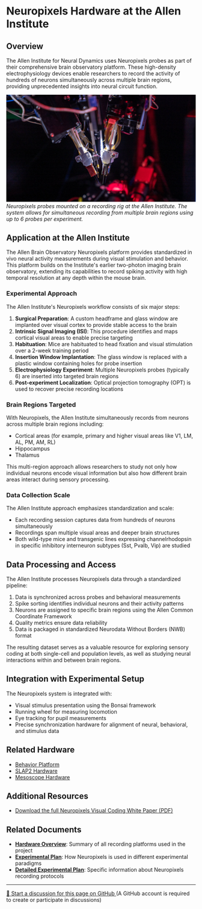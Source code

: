 # Neuropixels Hardware at the Allen Institute

## Overview

The Allen Institute for Neural Dynamics uses Neuropixels probes as part of their comprehensive brain observatory platform. These high-density electrophysiology devices enable researchers to record the activity of hundreds of neurons simultaneously across multiple brain regions, providing unprecedented insights into neural circuit function.

![Neuropixels recording setup at the Allen Institute](../img/neuropixels/neuropixels_setup.jpg)
*Neuropixels probes mounted on a recording rig at the Allen Institute. The system allows for simultaneous recording from multiple brain regions using up to 6 probes per experiment.*

## Application at the Allen Institute

The Allen Brain Observatory Neuropixels platform provides standardized in vivo neural activity measurements during visual stimulation and behavior. This platform builds on the Institute's earlier two-photon imaging brain observatory, extending its capabilities to record spiking activity with high temporal resolution at any depth within the mouse brain.

### Experimental Approach

The Allen Institute's Neuropixels workflow consists of six major steps:

1. **Surgical Preparation**: A custom headframe and glass window are implanted over visual cortex to provide stable access to the brain
2. **Intrinsic Signal Imaging (ISI)**: This procedure identifies and maps cortical visual areas to enable precise targeting
3. **Habituation**: Mice are habituated to head fixation and visual stimulation over a 2-week training period
4. **Insertion Window Implantation**: The glass window is replaced with a plastic window containing holes for probe insertion
5. **Electrophysiology Experiment**: Multiple Neuropixels probes (typically 6) are inserted into targeted brain regions
6. **Post-experiment Localization**: Optical projection tomography (OPT) is used to recover precise recording locations

### Brain Regions Targeted

With Neuropixels, the Allen Institute simultaneously records from neurons across multiple brain regions including:

- Cortical areas (for example, primary and higher visual areas like V1, LM, AL, PM, AM, RL)
- Hippocampus
- Thalamus

This multi-region approach allows researchers to study not only how individual neurons encode visual information but also how different brain areas interact during sensory processing.

### Data Collection Scale

The Allen Institute approach emphasizes standardization and scale:

- Each recording session captures data from hundreds of neurons simultaneously
- Recordings span multiple visual areas and deeper brain structures
- Both wild-type mice and transgenic lines expressing channelrhodopsin in specific inhibitory interneuron subtypes (Sst, Pvalb, Vip) are studied

## Data Processing and Access

The Allen Institute processes Neuropixels data through a standardized pipeline:

1. Data is synchronized across probes and behavioral measurements
2. Spike sorting identifies individual neurons and their activity patterns
3. Neurons are assigned to specific brain regions using the Allen Common Coordinate Framework
4. Quality metrics ensure data reliability
5. Data is packaged in standardized Neurodata Without Borders (NWB) format

The resulting dataset serves as a valuable resource for exploring sensory coding at both single-cell and population levels, as well as studying neural interactions within and between brain regions.

## Integration with Experimental Setup

The Neuropixels system is integrated with:

- Visual stimulus presentation using the Bonsai framework
- Running wheel for measuring locomotion
- Eye tracking for pupil measurements
- Precise synchronization hardware for alignment of neural, behavioral, and stimulus data

## Related Hardware

- [Behavior Platform](behavior_training.md)
- [SLAP2 Hardware](allen_institute_slap2_hardware.md)
- [Mesoscope Hardware](allen_institute_mesoscope_hardware.md)

## Additional Resources

- [Download the full Neuropixels Visual Coding White Paper (PDF)](https://brainmapportal-live-4cc80a57cd6e400d854-f7fdcae.divio-media.net/filer_public/80/75/8075a100-ca64-429a-b39a-569121b612b2/neuropixels_visual_coding_-_white_paper_v10.pdf)

## Related Documents

- **[Hardware Overview](../hardware-overview.md)**: Summary of all recording platforms used in the project
- **[Experimental Plan](../experimental-plan.md)**: How Neuropixels is used in different experimental paradigms
- **[Detailed Experimental Plan](../detailed-experimental-plan.md)**: Specific information about Neuropixels recording protocols

<!-- DISCUSSION_LINK_START -->
<div class="discussion-link">
    <hr>
    <p>
        <a href="https://github.com/allenneuraldynamics/openscope-community-predictive-processing/discussions/new?category=q-a&title=Discussion%3A%20hardware/allen_institute_neuropixels_hardware" target="_blank">
            💬 Start a discussion for this page on GitHub
        </a>
        <span class="note">(A GitHub account is required to create or participate in discussions)</span>
    </p>
</div>
<!-- DISCUSSION_LINK_END -->
